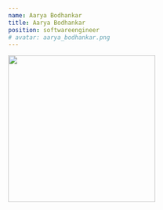 ```yaml
---
name: Aarya Bodhankar
title: Aarya Bodhankar
position: softwareengineer
# avatar: aarya_bodhankar.png
---
```


<img width="300" src="{{site.baseurl}}/images/people/{{page.avatar}}" data-action="zoom">

<!-- <i class="fa fa-bar-chart"></i> [Google Scholar](https://scholar.google.com.au/) -->
<br>
<!-- <i class="fa fa-home"></i> [Homepage](https://) -->
